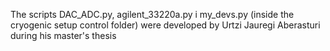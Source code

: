 The scripts DAC_ADC.py, agilent_33220a.py i my_devs.py (inside the cryogenic setup control folder) were developed by Urtzi Jauregi Aberasturi during his master's thesis
